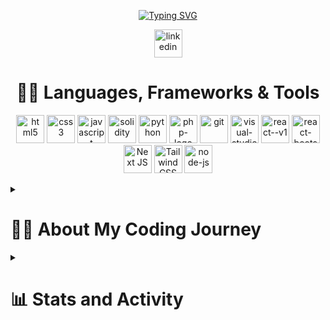 <p align="center">
  <!-- Typing SVG by DenverCoder1 - https://github.com/DenverCoder1/readme-typing-svg -->
  <a href="https://git.io/typing-svg"><img src="https://readme-typing-svg.demolab.com?font=Ubuntu&weight=700&size=28&duration=4000&pause=1000&color=188EF7&background=FFFFFF00&center=true&vCenter=true&random=false&width=435&lines=Hi%20I'm%20Terry;Self-Taught%20Software%20Developer;Dad%20by%20Day;Coding%20by%20Night;Always%20Learning%20New%20Things" alt="Typing SVG"/></a>
</p>

<!-- Social icons section -->
<p align="center">
  <a href="https://www.linkedin.com/in/terry-www/"><img width="45" height="45" src="https://cdn.jsdelivr.net/gh/devicons/devicon@latest/icons/linkedin/linkedin-original.svg" alt="linkedin"/></a>
</p>

<h1 align="center">
  <strong>👨‍💻 Languages, Frameworks & Tools</strong>
</h1>

<p align="center">
    <!-- Most of these icons are from devicon.dev. Credits go to them and icons8! -->
    <a href="https://devicon.dev/"><img width="45" height="45" src="https://cdn.jsdelivr.net/gh/devicons/devicon@latest/icons/html5/html5-original.svg" alt="html5"/></a>
    <a href="https://devicon.dev/"><img width="45" height="45" src="https://cdn.jsdelivr.net/gh/devicons/devicon@latest/icons/css3/css3-original.svg" alt="css3"/></a>
    <a href="https://devicon.dev/"><img width="45" height="45" src="https://cdn.jsdelivr.net/gh/devicons/devicon@latest/icons/javascript/javascript-original.svg" alt="javascript"/></a>
    <a href="https://icons8.com/"><img width="45" height="45" src="https://img.icons8.com/color/45/000000/solidity.png" alt="solidity"/></a>
    <a href="https://devicon.dev/"><img width="45" height="45" src="https://cdn.jsdelivr.net/gh/devicons/devicon@latest/icons/python/python-original.svg" alt="python"/></a>
    <a href="https://devicon.dev/"><img width="45" height="45" src="https://cdn.jsdelivr.net/gh/devicons/devicon@latest/icons/php/php-original.svg" alt="php-logo"/></a>
    <a href="https://devicon.dev/"><img width="45" height="45" src="https://cdn.jsdelivr.net/gh/devicons/devicon@latest/icons/git/git-original.svg" alt="git"/></a>
    <a href="https://devicon.dev/"><img width="45" height="45" src="https://cdn.jsdelivr.net/gh/devicons/devicon@latest/icons/vscode/vscode-original.svg" alt="visual-studio-code-2019"/></a>
    <a href="https://devicon.dev/"><img width="45" height="45" src="https://cdn.jsdelivr.net/gh/devicons/devicon@latest/icons/react/react-original.svg" alt="react--v1"/></a>
    <a href="https://devicon.dev/"><img width="45" height="45" src="https://cdn.jsdelivr.net/gh/devicons/devicon@latest/icons/reactbootstrap/reactbootstrap-original.svg" alt="react-bootstrap"/></a>
    <a href="https://devicon.dev/"><img width="45" height="45" src="https://cdn.jsdelivr.net/gh/devicons/devicon@latest/icons/nextjs/nextjs-original.svg" alt="Next JS" /></a>
    <a href="https://devicon.dev/"><img width="45" height="45" src="https://cdn.jsdelivr.net/gh/devicons/devicon@latest/icons/tailwindcss/tailwindcss-original.svg" alt="Tailwind CSS" /></a>
    <a href="https://devicon.dev/"><img width="45" height="45" src="https://cdn.jsdelivr.net/gh/devicons/devicon@latest/icons/nodejs/nodejs-line-wordmark.svg" alt="node-js"/></a>
</p>

<details> 
  <summary>
    <h1>
      🤷‍♂️ About My Coding Journey
    </h1>
  </summary>
  <h2>
    The Start
  </h2>
  <p>
    At the beginning of my journey, I enrolled in an AAT Level 2 apprenticeship in accounting. However, once I passed my exams, I realised I did not truly want to pursue it, and looking back at it now, I kinda wish I'd chosen a path into IT, as technology has always fascinated me anyway (I started playing on game consoles at the age of four), I'd often find myself troubleshooting and fixing problems with consoles, I can remember the first time I fixed my PlayStation 3 which had the disc rollers come loose within the disc drive.
  </p>
  
  <p align="center">
    <a href="#"><img width="250" height="170" src="https://media4.giphy.com/media/v1.Y2lkPTc5MGI3NjExNHBrZ3gwMTF3cjFxdHlmcGJ1bjh6eDF3YW5xbTJxMnRmZnVqbWc0YyZlcD12MV9pbnRlcm5hbF9naWZfYnlfaWQmY3Q9Zw/5Zesu5VPNGJlm/200.webp"/></a>
  </p>
  
  <h2>
    Diverse Experiences
  </h2>
  
  <p>
    Since then, I have worked in various industries, including construction, where I started as a general labourer. Over the 5-6 years of experience in this field, I participated in many types of jobs such as demolition, carpentry, house refurbishments, painting, groundsworks and more. Later, I joined Amazon as a warehouse operative at the end of 2020, and then as a courier from 2021 until January 2022, when I was involved in an accident as a motorcycle courier.
  </p>
  
  <p align="center">
    <a href="#"><img width="250" height="170" src="https://media3.giphy.com/media/v1.Y2lkPTc5MGI3NjExNWRlMXhzOHZhc2p3a3A2eHZidTVsbTZucHp3Y20zeGtoZDgzcGZsZiZlcD12MV9pbnRlcm5hbF9naWZfYnlfaWQmY3Q9Zw/W6SVdYBUlX4Os/giphy.webp"/></a>
  </p>
  
  <h2>
    Discovering Coding
  </h2>
  
  <p>
    Not long after this period, while still recovering, I began to learn coding. It was through learning Solidity that I discovered a new passion. I quickly developed skills in HTML and CSS, although much of my learning was intermittent due to the circumstances I was facing at the time. Recently, I have been able to dive deeper into coding and stay consistent with it. I love creating things from scratch with code and the dopamine hits from fixing broken code after trying to implement something new. Alongside my determination to learn and my growth mindset, I'm a great team player and also a very focused individual when working alone. Although it has taken some time to find my feet in the world, I am dedicated to making the necessary changes to improve my job prospects and my life overall.
  </p>
  
  <p align="center">
    <a href="#"><img width="250" height="170" src="https://media0.giphy.com/media/v1.Y2lkPTc5MGI3NjExdzdlaDU2YzBnOGw2bjJvcHFpaDY0azF1M29pbTV2YjUzaHhvcmVzaSZlcD12MV9pbnRlcm5hbF9naWZfYnlfaWQmY3Q9Zw/bGgsc5mWoryfgKBx1u/giphy.webp" /></a>
  </p>
</details>

<details> 
  <summary>
    <h1>
      📊 Stats and Activity
    </h1>
  </summary>

  <h2 align="center">
    🔥 Streak Stats
  </h2>

  <!-- GitHub Readme Streak Stats - https://github.com/DenverCoder1/github-readme-streak-stats -->
  <p align="center">
    <a href="https://github.com/DenverCoder1/github-readme-streak-stats">
      <!-- Use https://streak-stats.demolab.com or self-host with your own Vercel app - visit https://git.io/streak-stats for instructions -->
      <a href="https://git.io/streak-stats"><img src="https://streak-stats.demolab.com?user=TTibbs&background=1F222E&ring=32A1FB&sideNums=FFFFFF&currStreakNum=FFFFFF&currStreakLabel=FFFFFF&sideLabels=FFFFFF&dates=EBE1E1&hide_border=true" alt="GitHub Streak" /></a>
    </a>
    <p align="center">🔥 Get streak stats for your profile at <a href="https://git.io/streak-stats">git.io/streak-stats</a></p>
  </p>

  <h3 align="center">
    💻 GitHub Profile Stats
  </h3>

  <!-- https://github.com/anuraghazra/github-readme-stats -->

  <a href="https://github.com/anuraghazra/github-readme-stats"><img alt="TTibbs' Github Stats" src="https://denvercoder1-github-readme-stats.vercel.app/api/?username=TTibbs&show_icons=true&include_all_commits=true&count_private=true&theme=react&hide_border=true&bg_color=1F222E&title_color=32A1FB&icon_color=32A1FB" height="192px"/></a>
  <a href="https://github.com/anuraghazra/github-readme-stats"><img alt="TTibbs' Top Languages" src="https://denvercoder1-github-readme-stats.vercel.app/api/top-langs/?username=TTibbs&langs_count=8&layout=compact&theme=react&hide_border=true&bg_color=1F222E&title_color=32A1FB&icon_color=32A1FB&hide=Jupyter%20Notebook,Roff" height="192px"/></a>
  <br/>

  <p align="center">Note: Top languages is only a metric of the languages that my public code consists of and doesn't reflect experience or skill level.</p>
  
  <!-- https://github.com/ashutosh00710/github-readme-activity-graph -->

  <a href="https://github.com/ashutosh00710/github-readme-activity-graph"><img alt="TTibbs's Activity Graph" src="https://github-readme-activity-graph.vercel.app/graph/?username=TTibbs&bg_color=1F222E&color=32A1FB&line=32A1FB&point=FFFFFF&hide_border=true" /></a>

</details>
